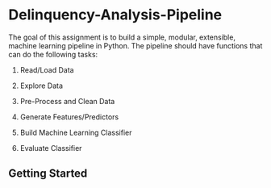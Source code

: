 # Delinquency-Analysis-Pipeline

The goal of this assignment is to build a simple, modular, extensible, machine learning pipeline in Python. The pipeline should have functions that can do the following tasks:

1. Read/Load Data

2. Explore Data

3. Pre-Process and Clean Data

4. Generate Features/Predictors

5. Build Machine Learning Classifier

6. Evaluate Classifier

## Getting Started
